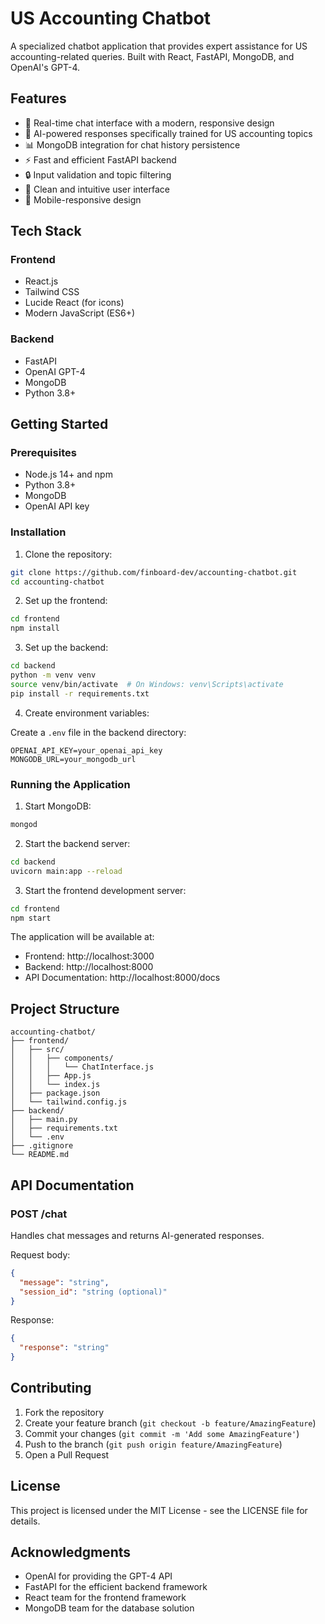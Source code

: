 # US Accounting Chatbot

A specialized chatbot application that provides expert assistance for US accounting-related queries. Built with React, FastAPI, MongoDB, and OpenAI's GPT-4.

## Features

- 💬 Real-time chat interface with a modern, responsive design
- 🧠 AI-powered responses specifically trained for US accounting topics
- 📊 MongoDB integration for chat history persistence
- ⚡ Fast and efficient FastAPI backend
- 🔒 Input validation and topic filtering
- 💎 Clean and intuitive user interface
- 📱 Mobile-responsive design

## Tech Stack

### Frontend
- React.js
- Tailwind CSS
- Lucide React (for icons)
- Modern JavaScript (ES6+)

### Backend
- FastAPI
- OpenAI GPT-4
- MongoDB
- Python 3.8+

## Getting Started

### Prerequisites

- Node.js 14+ and npm
- Python 3.8+
- MongoDB
- OpenAI API key

### Installation

1. Clone the repository:
```bash
git clone https://github.com/finboard-dev/accounting-chatbot.git
cd accounting-chatbot
```

2. Set up the frontend:
```bash
cd frontend
npm install
```

3. Set up the backend:
```bash
cd backend
python -m venv venv
source venv/bin/activate  # On Windows: venv\Scripts\activate
pip install -r requirements.txt
```

4. Create environment variables:

Create a `.env` file in the backend directory:
```env
OPENAI_API_KEY=your_openai_api_key
MONGODB_URL=your_mongodb_url
```

### Running the Application

1. Start MongoDB:
```bash
mongod
```

2. Start the backend server:
```bash
cd backend
uvicorn main:app --reload
```

3. Start the frontend development server:
```bash
cd frontend
npm start
```

The application will be available at:
- Frontend: http://localhost:3000
- Backend: http://localhost:8000
- API Documentation: http://localhost:8000/docs

## Project Structure

```
accounting-chatbot/
├── frontend/
│   ├── src/
│   │   ├── components/
│   │   │   └── ChatInterface.js
│   │   ├── App.js
│   │   └── index.js
│   ├── package.json
│   └── tailwind.config.js
├── backend/
│   ├── main.py
│   ├── requirements.txt
│   └── .env
├── .gitignore
└── README.md
```

## API Documentation

### POST /chat
Handles chat messages and returns AI-generated responses.

Request body:
```json
{
  "message": "string",
  "session_id": "string (optional)"
}
```

Response:
```json
{
  "response": "string"
}
```

## Contributing

1. Fork the repository
2. Create your feature branch (`git checkout -b feature/AmazingFeature`)
3. Commit your changes (`git commit -m 'Add some AmazingFeature'`)
4. Push to the branch (`git push origin feature/AmazingFeature`)
5. Open a Pull Request

## License

This project is licensed under the MIT License - see the LICENSE file for details.

## Acknowledgments

- OpenAI for providing the GPT-4 API
- FastAPI for the efficient backend framework
- React team for the frontend framework
- MongoDB team for the database solution